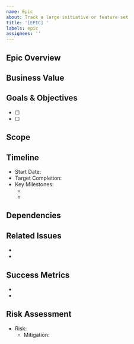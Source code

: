 ```yaml
---
name: Epic
about: Track a large initiative or feature set
title: '[EPIC] '
labels: epic
assignees: ''
---
```


## Epic Overview
<!-- High-level description of the epic -->

## Business Value
<!-- Why is this epic important? What value does it bring? -->

## Goals & Objectives
<!-- What are the main goals of this epic? -->
- [ ] <!-- Goal 1 -->
- [ ] <!-- Goal 2 -->

## Scope
<!-- What is included in this epic? What is explicitly out of scope? -->

## Timeline
<!-- Expected timeline and major milestones -->
- Start Date: <!-- TBD -->
- Target Completion: <!-- TBD -->
- Key Milestones:
  - <!-- Milestone 1 -->
  - <!-- Milestone 2 -->

## Dependencies
<!-- External dependencies or prerequisites -->

## Related Issues
<!-- Link to related issues or epics -->
- <!-- Related issue 1 -->
- <!-- Related issue 2 -->

## Success Metrics
<!-- How will we measure the success of this epic? -->
- <!-- Metric 1 -->
- <!-- Metric 2 -->

## Risk Assessment
<!-- Potential risks and mitigation strategies -->
- Risk: <!-- Risk description -->
  - Mitigation: <!-- Mitigation strategy --> 